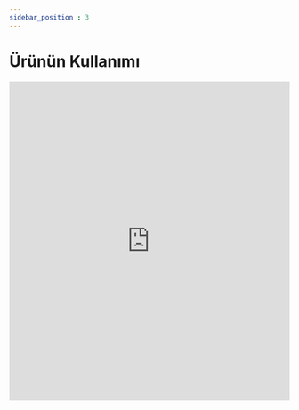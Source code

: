 ```yaml
---
sidebar_position : 3
---
```


# Ürünün Kullanımı

<iframe width="100%" height="574" src="https://www.youtube.com/embed/gdNUwNv4al0" title="ANALOG HD (AHD) KAMERALAR NASIL KULLANILIR" frameborder="0" allow="accelerometer; autoplay; clipboard-write; encrypted-media; gyroscope; picture-in-picture; web-share" allowfullscreen></iframe>